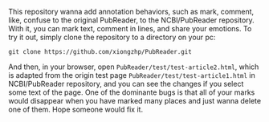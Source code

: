 ﻿
This repository wanna add annotation behaviors, such as mark, comment, like, 
confuse to the original PubReader, to the NCBI/PubReader repository.
With it, you can mark text, comment in lines, and share your emotions.
To try it out, simply clone the repository to a directory on your pc:

    git clone https://github.com/xiongzhp/PubReader.git

And then, in your browser, open `PubReader/test/test-article2.html`, 
which is adapted from the origin test page `PubReader/test/test-article1.html` in NCBI/PubReader repository, 
and you can see the changes if you select some text of the page.
One of the dominante bugs is that all of your marks would disappear when you have marked many places and just wanna delete one of them.
Hope someone would fix it.
